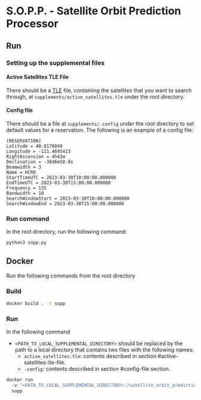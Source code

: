 # S.O.P.P. - Satellite Orbit Prediction Processor

## Run

### Setting up the supplemental files

#### Active Satellites TLE File
There should be a [TLE](https://en.wikipedia.org/wiki/Two-line_element_set) file, containing the satellites that you 
want to search through, at `supplements/active_satellites.tle` under the root directory.

#### Config file
There should be a file at `supplements/.config` under the root directory to set default values for a reservation. 
The following is an example of a config file:

    [RESERVATION]
    Latitude = 40.8178049
    Longitude = -121.4695413
    RightAscension = 4h42m
    Declination = -38d6m50.8s
    Beamwidth = 3
    Name = HCRO
    StartTimeUTC = 2023-03-30T10:00:00.000000
    EndTimeUTC = 2023-03-30T15:00:00.000000
    Frequency = 135
    Bandwidth = 10
    SearchWindowStart = 2023-03-30T10:00:00.000000
    SearchWindowEnd = 2023-03-30T15:00:00.000000

### Run command
In the root directory, run the following command:

```bash
python3 sopp.py
```

## Docker
Run the following commands from the root directory

### Build

```bash
docker build . -t sopp
```

### Run
In the following command
   - `<PATH_TO_LOCAL_SUPPLEMENTAL_DIRECTORY>` should be replaced by the path to a local directory that
     contains two files with the following names:
      - `active_satellites.tle`: contents described in section #active-satellites-tle-file.
      - `.config`: contents described in section #config-file section.

```bash
docker run 
  -v "<PATH_TO_LOCAL_SUPPLEMENTAL_DIRECTORY>:/satellite_orbit_prediction/supplements" \
  sopp
```
